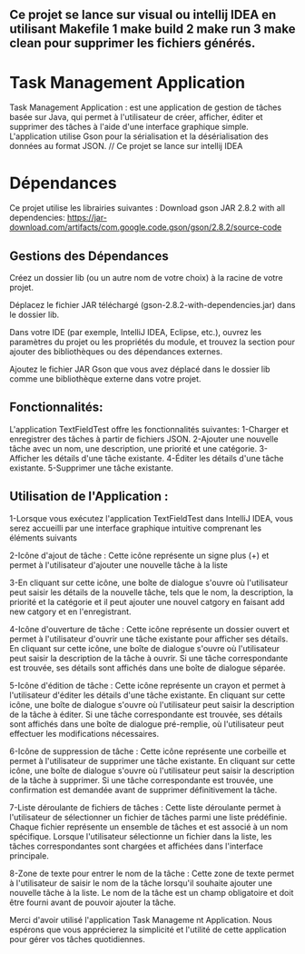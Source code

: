 ## Ce projet se lance sur visual ou  intellij IDEA en utilisant Makefile 1 make build 2 make run 3 make clean pour supprimer les fichiers générés.

 
# Task Management Application
Task Management Application :
 est une application de gestion de tâches basée sur Java, qui permet à l'utilisateur de créer, afficher, éditer et supprimer des tâches à l'aide d'une interface graphique simple. L'application utilise Gson pour la sérialisation et la désérialisation des données au format JSON.
// Ce projet se lance sur intellij IDEA

# Dépendances

Ce projet utilise les librairies suivantes :
Download gson JAR 2.8.2 with all dependencies: https://jar-download.com/artifacts/com.google.code.gson/gson/2.8.2/source-code

## Gestions des Dépendances
Créez un dossier lib (ou un autre nom de votre choix) à la racine de votre projet.

Déplacez le fichier JAR téléchargé (gson-2.8.2-with-dependencies.jar) dans le dossier lib.

Dans votre IDE (par exemple, IntelliJ IDEA, Eclipse, etc.), ouvrez les paramètres du projet ou les propriétés du module, et trouvez la section pour ajouter des bibliothèques ou des dépendances externes.

Ajoutez le fichier JAR Gson que vous avez déplacé dans le dossier lib comme une bibliothèque externe dans votre projet.

 ## Fonctionnalités:
L'application TextFieldTest offre les fonctionnalités suivantes:
1-Charger et enregistrer des tâches à partir de fichiers JSON.
2-Ajouter une nouvelle tâche avec un nom, une description, une priorité et une catégorie.
3-Afficher les détails d'une tâche existante.
4-Éditer les détails d'une tâche existante.
5-Supprimer une tâche existante.

## Utilisation de l'Application :
1-Lorsque vous exécutez l'application TextFieldTest dans IntelliJ IDEA, vous serez accueilli par une interface graphique intuitive comprenant les éléments suivants 

2-Icône d'ajout de tâche : Cette icône représente un signe plus (+) et permet à l'utilisateur d'ajouter une nouvelle tâche à la liste

3-En cliquant sur cette icône, une boîte de dialogue s'ouvre où l'utilisateur peut saisir les détails de la nouvelle tâche, tels que le nom, la description, la priorité et la catégorie et il peut ajouter une nouvel catgory en faisant add new catgory et en l'enregistrant.

4-Icône d'ouverture de tâche : Cette icône représente un dossier ouvert et permet à l'utilisateur d'ouvrir une tâche existante pour afficher ses détails. En cliquant sur cette icône, une boîte de dialogue s'ouvre où l'utilisateur peut saisir la description de la tâche à ouvrir. Si une tâche correspondante est trouvée, ses détails sont affichés dans une boîte de dialogue séparée.

5-Icône d'édition de tâche : Cette icône représente un crayon et permet à l'utilisateur d'éditer les détails d'une tâche existante. En cliquant sur cette icône, une boîte de dialogue s'ouvre où l'utilisateur peut saisir la description de la tâche à éditer. Si une tâche correspondante est trouvée, ses détails sont affichés dans une boîte de dialogue pré-remplie, où l'utilisateur peut effectuer les modifications nécessaires.

6-Icône de suppression de tâche : Cette icône représente une corbeille et permet à l'utilisateur de supprimer une tâche existante. En cliquant sur cette icône, une boîte de dialogue s'ouvre où l'utilisateur peut saisir la description de la tâche à supprimer. Si une tâche correspondante est trouvée, une confirmation est demandée avant de supprimer définitivement la tâche.

7-Liste déroulante de fichiers de tâches : Cette liste déroulante permet à l'utilisateur de sélectionner un fichier de tâches parmi une liste prédéfinie. Chaque fichier représente un ensemble de tâches et est associé à un nom spécifique. Lorsque l'utilisateur sélectionne un fichier dans la liste, les tâches correspondantes sont chargées et affichées dans l'interface principale.

8-Zone de texte pour entrer le nom de la tâche : Cette zone de texte permet à l'utilisateur de saisir le nom de la tâche lorsqu'il souhaite ajouter une nouvelle tâche à la liste. Le nom de la tâche est un champ obligatoire et doit être fourni avant de pouvoir ajouter la tâche.

Merci d'avoir utilisé l'application Task Manageme nt Application. Nous espérons que vous apprécierez la simplicité et l'utilité de cette application pour gérer vos tâches quotidiennes.

